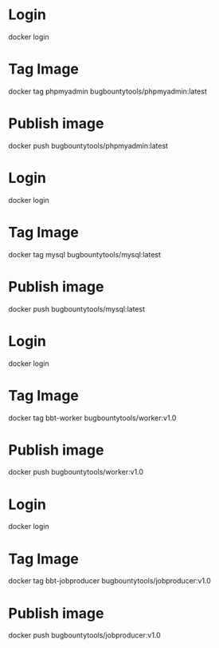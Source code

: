 # Login
docker login

# Tag Image
docker tag phpmyadmin bugbountytools/phpmyadmin:latest

# Publish image
docker push bugbountytools/phpmyadmin:latest


# Login
docker login

# Tag Image
docker tag mysql bugbountytools/mysql:latest

# Publish image
docker push bugbountytools/mysql:latest



# Login
docker login

# Tag Image
docker tag bbt-worker bugbountytools/worker:v1.0

# Publish image
docker push bugbountytools/worker:v1.0



# Login
docker login

# Tag Image
docker tag bbt-jobproducer bugbountytools/jobproducer:v1.0

# Publish image
docker push bugbountytools/jobproducer:v1.0










